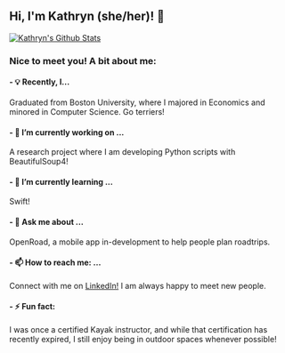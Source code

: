 ## Hi, I'm Kathryn (she/her)! 👋 
[![Kathryn's Github Stats](https://github-readme-stats.vercel.app/api?username=Kathryn-Hackman&hide=stars)](https://github.com/anuraghazra/github-readme-stats)

### Nice to meet you! A bit about me:

#### - 💡 Recently, I...
Graduated from Boston University, where I majored in Economics and minored in Computer Science. Go terriers!
#### - 🔭 I’m currently working on ...
A research project where I am developing Python scripts with BeautifulSoup4!
#### - 🌱 I’m currently learning ...
Swift!
#### - 💬 Ask me about ...
OpenRoad, a mobile app in-development to help people plan roadtrips.  
#### - 📫 How to reach me: ...
Connect with me on [LinkedIn!](https://www.linkedin.com/in/kathryn-hackman/) I am always happy to meet new people.  
#### - ⚡ Fun fact:
I was once a certified Kayak instructor, and while that certification has recently expired, I still enjoy being in outdoor spaces whenever possible!
